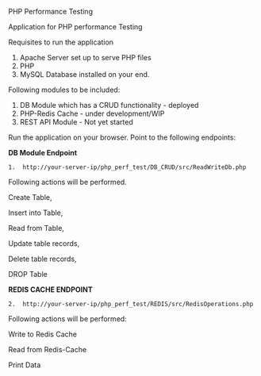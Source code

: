 PHP Performance Testing

Application for PHP performance Testing

Requisites to run the application

1.  Apache Server set up to serve PHP files
2.  PHP
3.  MySQL Database installed on your end.

Following modules to be included:
1.  DB Module which has a CRUD functionality - deployed
2.  PHP-Redis Cache - under development/WIP
3.  REST API Module - Not yet started

Run the application on your browser.
Point to the following endpoints:

<b>DB Module Endpoint</b>

    1.  http://your-server-ip/php_perf_test/DB_CRUD/src/ReadWriteDb.php

Following actions will be performed.

Create Table,

Insert into Table,

Read from Table,

Update table records,

Delete table records,

DROP Table

<b>REDIS CACHE ENDPOINT</b>

    2.  http://your-server-ip/php_perf_test/REDIS/src/RedisOperations.php

Following actions will be performed:

Write to Redis Cache

Read from Redis-Cache

Print Data
